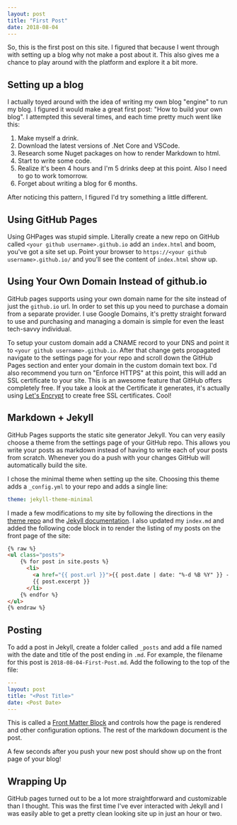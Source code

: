 ```yaml
---
layout: post
title: "First Post"
date: 2018-08-04
---
```

So, this is the first post on this site. I figured that because I went through with setting up a blog why not make a post about it. This also gives me a chance to play around with the platform and explore it a bit more.

Setting up a blog
-----------------
I actually toyed around with the idea of writing my own blog "engine" to run my blog. I figured it would make a great first post: "How to build your own blog". I attempted this several times, and each time pretty much went like this:
1. Make myself a drink.
2. Download the latest versions of .Net Core and VSCode.
3. Research some Nuget packages on how to render Markdown to html.
4. Start to write some code.
5. Realize it's been 4 hours and I'm 5 drinks deep at this point. Also I need to go to work tomorrow.
6. Forget about writing a blog for 6 months.

After noticing this pattern, I figured I'd try something a little different.

Using GitHub Pages
------------------
Using GHPages was stupid simple. Literally create a new repo on GitHub called ```<your github username>.github.io``` add an ```index.html``` and boom, you've got a site set up. Point your browser to ```https://<your github username>.github.io/``` and you'll see the content of ```index.html``` show up.

Using Your Own Domain Instead of github.io
------------------------------------------
GitHub pages supports using your own domain name for the site instead of just the ```github.io``` url. In order to set this up you need to purchase a domain from a separate provider. I use Google Domains, it's pretty straight forward to use and purchasing and managing a domain is simple for even the least tech-savvy individual.

To setup your custom domain add a CNAME record to your DNS and point it to ```<your github username>.github.io```. After that change gets propagated navigate to the settings page for your repo and scroll down the GitHub Pages section and enter your domain in the custom domain text box. I'd also recommend you turn on "Enforce HTTPS" at this point, this will add an SSL certificate to your site. This is an awesome feature that GitHub offers completely free. If you take a look at the Certificate it generates, it's actually using [Let's Encrypt](https://letsencrypt.org/) to create free SSL certificates. Cool!

Markdown + Jekyll
-----------------
GitHub Pages supports the static site generator Jekyll. You can very easily choose a theme from the settings page of your GitHub repo. This allows you write your posts as markdown instead of having to write each of your posts from scratch. Whenever you do a push with your changes GitHub will automatically build the site. 

I chose the minimal theme when setting up the site. Choosing this theme adds a ```_config.yml``` to your repo and adds a single line:
```yaml
theme: jekyll-theme-minimal
```
I made a few modifications to my site by following the directions in the [theme repo](https://github.com/pages-themes/minimal) and the [Jekyll documentation](https://jekyllrb.com/docs/home/). I also updated my ```index.md``` and added the following code block in to render the listing of my posts on the front page of the site:
```html 
{% raw %}
<ul class="posts">
    {% for post in site.posts %}
      <li>
        <a href="{{ post.url }}">{{ post.date | date: "%-d %B %Y" }} - {{ post.title }}</a>
        {{ post.excerpt }}
      </li>
    {% endfor %}
</ul>
{% endraw %}
```

Posting
-------
To add a post in Jekyll, create a folder called ```_posts``` and add a file named with the date and title of the post ending in ```.md```. For example, the filename for this post is ```2018-08-04-First-Post.md```. Add the following to the top of the file:
```yml
---
layout: post
title: "<Post Title>"
date: <Post Date>
---
```
This is called a [Front Matter Block](https://jekyllrb.com/docs/frontmatter/) and controls how the page is rendered and other configuration options. The rest of the markdown document is the post.

A few seconds after you push your new post should show up on the front page of your blog!

Wrapping Up
-----------
GitHub pages turned out to be a lot more straightforward and customizable than I thought. This was the first time I've ever interacted with Jekyll and I was easily able to get a pretty clean looking site up in just an hour or two.